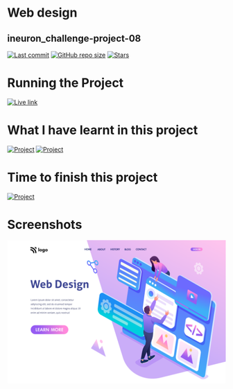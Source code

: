 # Web design
## ineuron_challenge-project-08

[![Last commit](https://img.shields.io/github/last-commit/iamkabilash/ineuron_challenge-project-08?style=flat-square)](#)
[![GitHub repo size](https://img.shields.io/github/repo-size/iamkabilash/ineuron_challenge-project-08?style=flat-square)](#)
[![Stars](https://img.shields.io/github/stars/iamkabilash/ineuron_challenge-project-08?style=social)](#)

# Running the Project
[![Live link](https://img.shields.io/badge/Live%20link-Click%20here-blue?style=for-the-badge&logo=appveyor)](https://62e2c182e1359300ac95d925--kaleidoscopic-tartufo-764cd8.netlify.app/)

# What I have learnt in this project
[![Project](https://img.shields.io/badge/HTML-red?style=for-the-badge&logo=appveyor)](#)
[![Project](https://img.shields.io/badge/CSS-blue?style=for-the-badge&logo=appveyor)](#)

# Time to finish this project
[![Project](https://img.shields.io/badge/Time%20to%20finish%20the%20project-2%20Hours%2030%20Minutes-green?style=for-the-badge&logo=appveyor)](#)

# Screenshots
![](./thumbnail.png)